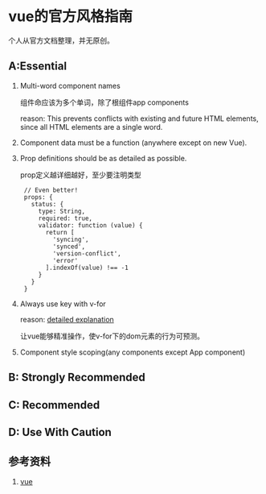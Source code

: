# vue的官方风格指南

个人从官方文档整理，并无原创。

## A:Essential

1. Multi-word component names 

    组件命应该为多个单词，除了根组件app components

    reason: This prevents conflicts with existing and future HTML elements, since all HTML elements are a single word.
    
2. Component data must be a function (anywhere except on new Vue).

3. Prop definitions should be as detailed as possible.

    prop定义越详细越好，至少要注明类型

        // Even better!
        props: {
          status: {
            type: String,
            required: true,
            validator: function (value) {
              return [
                'syncing',
                'synced',
                'version-conflict',
                'error'
              ].indexOf(value) !== -1
            }
          }
        }

4. Always use key with v-for

    reason: [detailed explanation](https://vuejs.org/v2/style-guide/index.html#Keyed-v-for-essential)
    
    让vue能够精准操作，使v-for下的dom元素的行为可预测。
    
5. Component style scoping(any components except App component)



## B: Strongly Recommended

## C: Recommended

## D: Use With Caution

## 参考资料

1. [vue](https://vuejs.org/v2/style-guide/index.html)